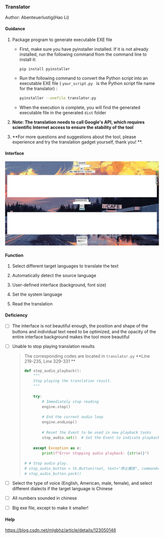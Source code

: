 ### Translator

Author: Abenteuerlustig(Hao Li)



#### Guidance

1. Package program to generate executable EXE file

   - First, make sure you have pyinstaller installed. If it is not already installed, run the following command from the command line to install it:

     ```bash
     pip install pyinstaller
     ```

   - Run the following command to convert the Python script into an executable EXE file ( `your_script.py ` is the Python script file name for the translator) :

     ```bash
     pyinstaller --onefile translator.py
     ```

   - When the execution is complete, you will find the generated executable file in the generated `dist` folder

2. **Note: The translation needs to call Google's API, which requires scientific Internet access to ensure the stability of the tool**

3. **For more questions and suggestions about the tool, please experience and try the translation gadget yourself, thank you! **.



#### Interface

<img src="\assets\translator.jpg" style="zoom:50%;" />



#### Function

1. Select different target languages to translate the text

2. Automatically detect the source language

3. User-defined interface (background, font size)

4. Set the system language

5. Read the translation

   

#### Deficiency

- [ ] The interface is not beautiful enough, the position and shape of the buttons and individual text need to be optimized, and the opacity of the entire interface background makes the tool more beautiful

- [ ] Unable to stop playing translation results

  > The corresponding codes are located in `translator.py` **Line 219-235, Line 329-331 **
  >
  > ```py
  > def stop_audio_playback():
  >     """
  >     Stop playing the translation result.
  >     """
  > 
  >     try:
  >         # Immediately stop reading
  >         engine.stop()
  > 
  >         # End the current audio loop
  >         engine.endLoop()
  > 
  >         # Reset the Event to be used in new playback tasks
  >         stop_audio.set()  # Set the Event to indicate playback stop
  > 
  >     except Exception as e:
  >         print(f"Error stopping audio playback: {str(e)}")
  > 
  > # # Stop audio play.
  > # stop_audio_button = tk.Button(root, text="停止播放", command=stop_audio_playback)
  > # stop_audio_button.pack()
  > ```

- [ ] Select the type of voice (English, American, male, female), and select different dialects if the target language is Chinese
- [ ] All numbers sounded in chinese
- [ ] Big exe file, except to make it smaller!

#### Help
https://blog.csdn.net/mlgbhz/article/details/123050146